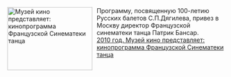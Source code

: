 <!--2025-01-23 00:00:00-->
<div class="yb">
  <div class="rss smaller1 kino_teatr"><a href="https://www.kino-teatr.ru/teatr/history/1-23/1240/" title="Музей кино представляет: кинопрограмма Французской Синематеки танца"><img src="https://www.kino-teatr.ru/history/0/4/1240/poster.jpg" width="196" height="147" align="left" hspace="5" style="margin: 0px 10px 0px 5px" alt="Музей кино представляет: кинопрограмма Французской Синематеки танца"/></a>Программу, посвященную 100-летию Русских балетов С.П.Дягилева, привез в Москву директор Французской синематеки танца Патрик Бансар. <br><a class="light" href="https://www.kino-teatr.ru/teatr/history/1-23/1240/">2010 год. Музей кино представляет: кинопрограмма Французской Синематеки танца</a></div>
</div>
